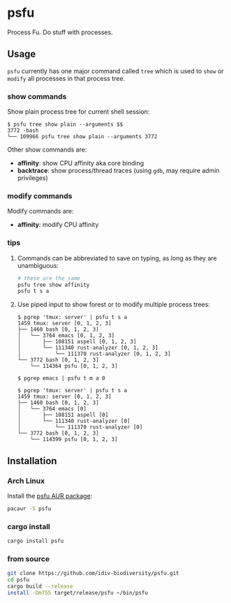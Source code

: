 psfu
====

Process Fu. Do stuff with processes.


Usage
-----

`psfu` currently has one major command called `tree` which is used to `show` or
`modify` all processes in that process tree.

### show commands

Show plain process tree for current shell session:

```console
$ psfu tree show plain --arguments $$
3772 -bash
└── 109966 psfu tree show plain --arguments 3772
```

Other show commands are:

- **affinity**: show CPU affinity aka core binding
- **backtrace**: show process/thread traces (using `gdb`, may require admin
  privileges)

### modify commands

Modify commands are:

- **affinity**: modify CPU affinity

### tips

1.  Commands can be abbreviated to save on typing, as long as they are
    unambiguous:

    ```bash
    # these are the same
    psfu tree show affinity
    psfu t s a
    ```

1.  Use piped input to show forest or to modify multiple process trees:

    ```console
    $ pgrep 'tmux: server' | psfu t s a
    1459 tmux: server [0, 1, 2, 3]
    ├── 1460 bash [0, 1, 2, 3]
    │   └── 3764 emacs [0, 1, 2, 3]
    │       ├── 108151 aspell [0, 1, 2, 3]
    │       └── 111340 rust-analyzer [0, 1, 2, 3]
    │           └── 111370 rust-analyzer [0, 1, 2, 3]
    └── 3772 bash [0, 1, 2, 3]
        └── 114364 psfu [0, 1, 2, 3]

    $ pgrep emacs | psfu t m a 0

    $ pgrep 'tmux: server' | psfu t s a
    1459 tmux: server [0, 1, 2, 3]
    ├── 1460 bash [0, 1, 2, 3]
    │   └── 3764 emacs [0]
    │       ├── 108151 aspell [0]
    │       └── 111340 rust-analyzer [0]
    │           └── 111370 rust-analyzer [0]
    └── 3772 bash [0, 1, 2, 3]
        └── 114399 psfu [0, 1, 2, 3]
    ```


Installation
------------

### Arch Linux

Install the [psfu AUR package][aur-package]:

```bash
pacaur -S psfu
```

### cargo install

```bash
cargo install psfu
```

### from source

```bash
git clone https://github.com/idiv-biodiversity/psfu.git
cd psfu
cargo build --release
install -Dm755 target/release/psfu ~/bin/psfu
```


[aur-package]: https://aur.archlinux.org/packages/psfu "psfu AUR package"
